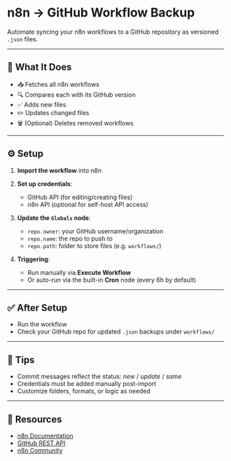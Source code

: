 # n8n → GitHub Workflow Backup

Automate syncing your n8n workflows to a GitHub repository as versioned `.json` files.

---

## 🚀 What It Does

- 📥 Fetches all n8n workflows
- 🔍 Compares each with its GitHub version
- ✅ Adds new files
- ✏️ Updates changed files
- 🗑️ (Optional) Deletes removed workflows

---

## ⚙️ Setup

1. **Import the workflow** into n8n
2. **Set up credentials**:
   - GitHub API (for editing/creating files)
   - n8n API (optional for self-host API access)
3. **Update the `Globals` node**:
   - `repo.owner`: your GitHub username/organization
   - `repo.name`: the repo to push to
   - `repo.path`: folder to store files (e.g. `workflows/`)

4. **Triggering**:
   - Run manually via **Execute Workflow**
   - Or auto-run via the built-in **Cron** node (every 6h by default)

---

## ✅ After Setup

- Run the workflow
- Check your GitHub repo for updated `.json` backups under `workflows/`

---

## 🔧 Tips

- Commit messages reflect the status: _new_ / _update_ / _same_
- Credentials must be added manually post-import
- Customize folders, formats, or logic as needed

---

## 🔗 Resources

- [n8n Documentation](https://docs.n8n.io/)
- [GitHub REST API](https://docs.github.com/en/rest)
- [n8n Community](https://community.n8n.io/)
